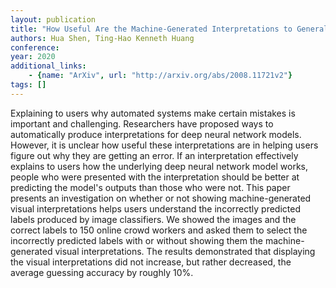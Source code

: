 ```yaml
---
layout: publication
title: "How Useful Are the Machine-Generated Interpretations to General Users? A Human Evaluation on Guessing the Incorrectly Predicted Labels"
authors: Hua Shen, Ting-Hao Kenneth Huang
conference: 
year: 2020
additional_links: 
    - {name: "ArXiv", url: "http://arxiv.org/abs/2008.11721v2"}
tags: []
---
```

Explaining to users why automated systems make certain mistakes is important
and challenging. Researchers have proposed ways to automatically produce
interpretations for deep neural network models. However, it is unclear how
useful these interpretations are in helping users figure out why they are
getting an error. If an interpretation effectively explains to users how the
underlying deep neural network model works, people who were presented with the
interpretation should be better at predicting the model's outputs than those
who were not. This paper presents an investigation on whether or not showing
machine-generated visual interpretations helps users understand the incorrectly
predicted labels produced by image classifiers. We showed the images and the
correct labels to 150 online crowd workers and asked them to select the
incorrectly predicted labels with or without showing them the machine-generated
visual interpretations. The results demonstrated that displaying the visual
interpretations did not increase, but rather decreased, the average guessing
accuracy by roughly 10%.